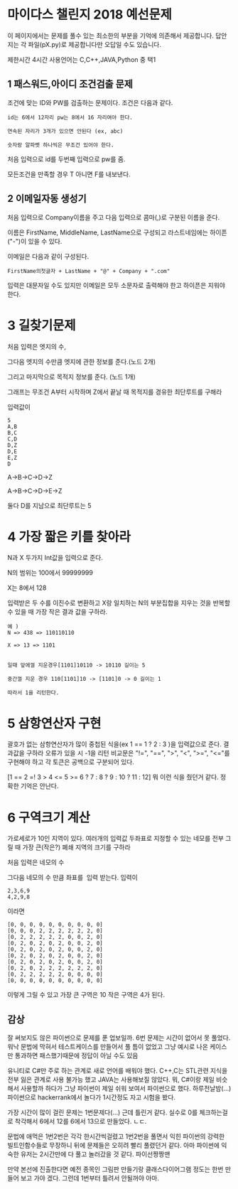 # 마이다스 챌린지 2018 예선문제

이 페이지에서는 문제를 풀수 있는 최소한의 부분을 기억에 의존해서 제공합니다.
답안지는 각 파일(pX.py)로 제공합니다만 오답일 수도 있습니다.


제한시간 4시간 사용언어는 C,C++,JAVA,Python 중 택1 


## 1 패스워드,아이디 조건검출 문제
조건에 맞는 ID와 PW를 검출하는 문제이다. 조건은 다음과 같다.
```
id는 6에서 12자리 pw는 8에서 16 자리여야 한다.

연속된 자리가 3개가 있으면 안된다 (ex, abc)

숫자랑 알파벳 하나씩은 무조건 있어야 한다.
```
처음 입력으로 id를 두번째 입력으로 pw를 줌.

모든조건을 만족할 경우 T 아니면 F를 내보낸다.

## 2 이메일자동 생성기
처음 입력으로 Company이름을 주고 다음 입력으로 콤마(,)로 구분된 이름을 준다.

이름은 FirstName, MiddleName, LastName으로 구성되고 라스트네임에는 하이픈("-")이 있을 수 있다.

이메일은 다음과 같이 구성된다.

```
FirstName의첫글자 + LastName + "@" + Company + ".com"
```

입력은 대문자일 수도 있지만 이메일은 모두 소문자로 출력해야 한고 하이픈은 지워야 한다.

# 3 길찾기문제
처음 입력은 엣지의 수, 

그다음 엣지의 수만큼 엣지에 관한 정보를 준다.(노드 2개) 

그리고 마지막으로 목적지 정보를 준다. (노드 1개)

그래프는 무조건 A부터 시작하며 Z에서 끝날 때 목적지를 경유한 최단루트를 구해라

입력값이
```
5
A,B
B,C
C,D
D,Z
D,E
E,Z
D
```
A->B->C->D->Z

A->B->C->D->E->Z

둘다 D를 지남으로 최단루트는 5



# 4 가장 짧은 키를 찾아라
N과 X 두가지 Int값을 입력으로 준다.

N의 범위는 100에서 99999999

X는 8에서 128


입력받은 두 수를 이진수로 변환하고 X랑 일치하는 N의 부분집합을 지우는 것을 반복할 수 있을 때
가장 작은 결과 값을 구하라.

```
예 )
N => 438 => 110110110

X => 13 => 1101


일때 앞에껄 지운경우[1101]10110 -> 10110 길이는 5

중간껄 지운 경우 110[1101]10 -> [1101]0 -> 0 길이는 1

따라서 1을 리턴한다.
```

# 5 삼항연산자 구현
괄호가 없는 삼항연산자가 많이 중첩된 식을(ex 1 == 1 ? 2 : 3 )을 입력값으로 준다. 결과값을 구하라 오류가 있을 시 -1을 리턴
비교문은 "!=", "==", ">", "<", ">=", "<="를 구현해야 하고 각 토큰은 공백으로 구분되어 있다.

[1 == 2 =! 3 > 4 <= 5 >= 6 ? 7 : 8 ? 9 : 10 ? 11 : 12] 뭐 이런 식을 줬던거 같다. 정확한 기억은 안난다.

# 6 구역크기 계산
가로세로가 10인 지역이 있다. 여러개의 입력값 두좌표로 지정할 수 있는 네모를 전부 그릴 때
가장 큰(작은?) 폐쇄 지역의 크기를 구하라

처음 입력은 네모의 수

그다음 네모의 수 만큼 좌표를  입력 받는다.
입력이
```
2,3,6,9
4,2,9,8
```
이라면 
```
[0, 0, 0, 0, 0, 0, 0, 0, 0, 0]
[0, 0, 0, 2, 2, 2, 2, 2, 2, 0]
[0, 2, 2, 2, 2, 2, 0, 0, 2, 0]
[0, 2, 0, 2, 0, 2, 0, 0, 2, 0]
[0, 2, 0, 2, 0, 2, 0, 0, 2, 0]
[0, 2, 0, 2, 0, 2, 0, 0, 2, 0]
[0, 2, 0, 2, 0, 2, 0, 0, 2, 0]
[0, 2, 0, 2, 2, 2, 2, 2, 2, 0]
[0, 2, 2, 2, 2, 2, 0, 0, 0, 0]
[0, 0, 0, 0, 0, 0, 0, 0, 0, 0]
```
이렇게 그릴 수 있고 가장 큰 구역은 10 작은 구역은 4가 된다.

## 감상
잘 써보지도 않은 파이썬으로 문제를 푼 업보일까. 6번 문제는 시간이 없어서 못 풀었다.
워낙 문법에 막혀서 테스트케이스를 만들어서 풀 틈이 없었고 그냥 예시로 나온 케이스만
통과하면 패스했기때문에 정답이 아닐 수도 있음


유니티로 C#만 주로 하는 관계로 새로 언어를 배워야 했다. C++,C는 STL관련 지식을 전부 잃은 관계로
사용 불가능 했고 JAVA는 사용해보질 않았다. 뭐, C#이랑 제일 비슷해서 사용할까 하다가 
그냥 파이썬이 제일 쉬워 보여서 파이썬으로 했다. 하루전날밤(...) 파이썬으로 hackerrank에서 놀다가
1시간정도 자고 시험을 봤다. 


가장 시간이 많이 걸린 문제는 1번문제다(...) 근데 틀린거 같다. 실수로 0를 체크하는걸로 착각해서
6에서 12를 6에서 13으로 만들었다. ㄴㄷ.

문법에 애먹은 1번2번은 각각 한시간씩걸렸고 1번2번을 풀면서 익힌 파이썬의
강력한 빌트인함수들로 무장하니 뒤에 문제들은 오히려 빨리 풀렸던거 같다. 아마 파이썬에 익숙한 유저는
2시간만에 다 풀고 놀러갔을 것 같다. 파이선짱짱맨


만약 본선에 진출한다면 예전 종목인 그림판 만들기랑 클래스다이어그램 정도는 한번 만들어 보고 가야 겠다.
그런데 1번부터 틀려서 안될꺼야 아마.
